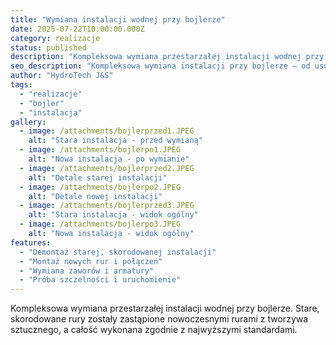 ```yaml
---
title: "Wymiana instalacji wodnej przy bojlerze"
date: 2025-07-22T10:00:00.000Z
category: realizacje
status: published
description: "Kompleksowa wymiana przestarzałej instalacji wodnej przy bojlerze. Stare, skorodowane rury zostały zastąpione nowoczesnymi rurami z tworzywa sztucznego."
seo_description: "Kompleksowa wymiana instalacji przy bojlerze — od usunięcia starych rur po testy szczelności. Zobacz efekty modernizacji krok po kroku."
author: "HydroTech J&S"
tags:
  - "realizacje"
  - "bojler"
  - "instalacja"
gallery:
  - image: /attachments/bojlerprzed1.JPEG
    alt: "Stara instalacja - przed wymianą"
  - image: /attachments/bojlerpo1.JPEG
    alt: "Nowa instalacja - po wymianie"
  - image: /attachments/bojlerprzed2.JPEG
    alt: "Detale starej instalacji"
  - image: /attachments/bojlerpo2.JPEG
    alt: "Detale nowej instalacji"
  - image: /attachments/bojlerprzed3.JPEG
    alt: "Stara instalacja - widok ogólny"
  - image: /attachments/bojlerpo3.JPEG
    alt: "Nowa instalacja - widok ogólny"
features:
  - "Demontaż starej, skorodowanej instalacji"
  - "Montaż nowych rur i połączeń"
  - "Wymiana zaworów i armatury"
  - "Próba szczelności i uruchomienie"
---
```


Kompleksowa wymiana przestarzałej instalacji wodnej przy bojlerze. Stare, skorodowane rury zostały zastąpione nowoczesnymi rurami z tworzywa sztucznego, a całość wykonana zgodnie z najwyższymi standardami.

